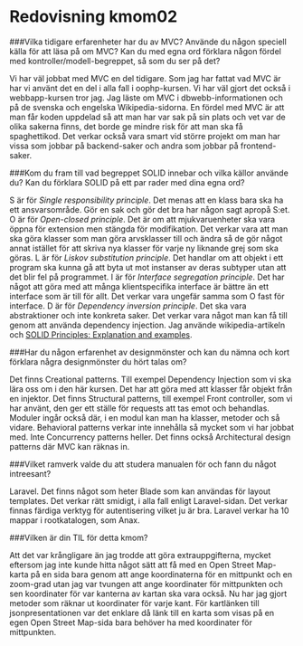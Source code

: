 ---
---
Redovisning kmom02
=========================





###Vilka tidigare erfarenheter har du av MVC? Använde du någon speciell källa för att läsa på om MVC? Kan du med egna ord förklara någon fördel med kontroller/modell-begreppet, så som du ser på det?

Vi har väl jobbat med MVC en del tidigare. Som jag har fattat vad MVC är har vi använt det en del i alla fall i oophp-kursen. Vi har väl gjort det också i webbapp-kursen tror jag. Jag läste om MVC i dbwebb-informationen och på de svenska och engelska Wikipedia-sidorna. En fördel med MVC är att man får koden uppdelad så att man har var sak på sin plats och vet var de olika sakerna finns, det borde ge mindre risk för att man ska få spaghettikod. Det verkar också vara smart vid större projekt om man har vissa som jobbar på backend-saker och andra som jobbar på frontend-saker.

###Kom du fram till vad begreppet SOLID innebar och vilka källor använde du? Kan du förklara SOLID på ett par rader med dina egna ord?

S är för *Single responsibility principle*. Det menas att en klass bara ska ha ett ansvarsområde. Gör en sak och gör det bra har någon sagt apropå S:et.
O är för *Open-closed principle*. Det är om att mjukvaruenheter ska vara öppna för extension men stängda för modifikation. Det verkar vara att man ska göra klasser som man göra arvsklasser till och ändra så de gör något annat istället för att skriva nya klasser för varje ny liknande grej som ska göras.
L är för *Liskov substitution principle*. Det handlar om att objekt i ett program ska kunna gå att byta ut mot instanser av deras subtyper utan att det blir fel på programmet.
I är för *Interface segregation principle*. Det har något att göra med att många klientspecifika interface är bättre än ett interface som är till för allt. Det verkar vara ungefär samma som O fast för interface.
D är för *Dependency inversion principle*. Det ska vara abstraktioner och inte konkreta saker. Det verkar vara något man kan få till genom att använda dependency injection.
Jag använde wikipedia-artikeln och [SOLID Principles: Explanation and examples](https://itnext.io/solid-principles-explanation-and-examples-715b975dcad4).

###Har du någon erfarenhet av designmönster och kan du nämna och kort förklara några designmönster du hört talas om?

Det finns Creational patterns. Till exempel Dependency Injection som vi ska lära oss om i den här kursen. Det har att göra med att klasser får objekt från en injektor. Det finns Structural patterns, till exempel Front controller, som vi har använt, den ger ett ställe för requests att tas emot och behandlas. Moduler ingår också där, i en modul kan man ha klasser, metoder och så vidare. Behavioral patterns verkar inte innehålla så mycket som vi har jobbat med. Inte Concurrency patterns heller. Det finns också Architectural design patterns där MVC kan räknas in.

###Vilket ramverk valde du att studera manualen för och fann du något intreesant?

Laravel. Det finns något som heter Blade som kan användas för layout templates. Det verkar rätt smidigt, i alla fall enligt Laravel-sidan. Det verkar finnas färdiga verktyg för autentisering vilket ju är bra. Laravel verkar ha 10 mappar i rootkatalogen, som Anax.

###Vilken är din TIL för detta kmom?

Att det var krångligare än jag trodde att göra extrauppgifterna, mycket eftersom jag inte kunde hitta något sätt att få med en Open Street Map-karta på en sida bara genom att ange koordinaterna för en mittpunkt och en zoom-grad utan jag var tvungen att ange koordinater för mittpunkten och sen koordinater för var kanterna av kartan ska vara också. Nu har jag gjort metoder som räknar ut koordinater för varje kant. För kartlänken till jsonpresentationen var det enklare då länk till en karta som visas på en egen Open Street Map-sida bara behöver ha med koordinater för mittpunkten.
